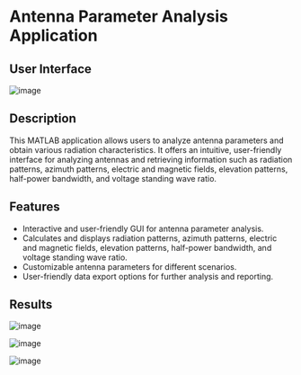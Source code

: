 # Antenna Parameter Analysis Application

## User Interface
![image](https://github.com/jaiabhiram/antenna-matlab-app/assets/82947092/9bb47953-a4e6-49a9-9402-d14175067ebd)


## Description
This MATLAB application allows users to analyze antenna parameters and obtain various radiation characteristics. It offers an intuitive, user-friendly interface for analyzing antennas and retrieving information such as radiation patterns, azimuth patterns, electric and magnetic fields, elevation patterns, half-power bandwidth, and voltage standing wave ratio.

## Features
- Interactive and user-friendly GUI for antenna parameter analysis.
- Calculates and displays radiation patterns, azimuth patterns, electric and magnetic fields, elevation patterns, half-power bandwidth, and voltage standing wave ratio.
- Customizable antenna parameters for different scenarios.
- User-friendly data export options for further analysis and reporting.
## Results
![image](https://github.com/jaiabhiram/antenna-matlab-app/assets/82947092/80ea7f1f-7a2b-4d3d-9bb9-6e8b70175152)

![image](https://github.com/jaiabhiram/antenna-matlab-app/assets/82947092/0c3b1526-bf32-4bdb-8c43-c594e1c408d3)

![image](https://github.com/jaiabhiram/antenna-matlab-app/assets/82947092/87bb9a72-64f9-4f66-be42-febf6384e1ab)
